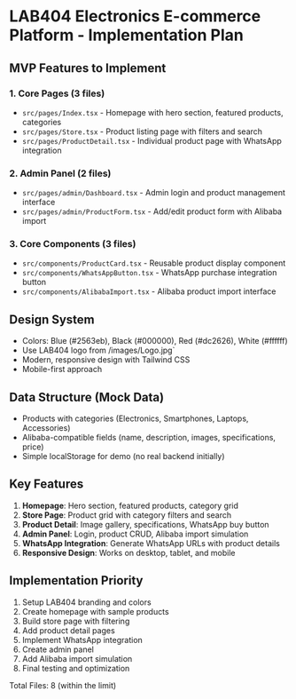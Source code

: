 # LAB404 Electronics E-commerce Platform - Implementation Plan

## MVP Features to Implement

### 1. Core Pages (3 files)
- `src/pages/Index.tsx` - Homepage with hero section, featured products, categories
- `src/pages/Store.tsx` - Product listing page with filters and search
- `src/pages/ProductDetail.tsx` - Individual product page with WhatsApp integration

### 2. Admin Panel (2 files)
- `src/pages/admin/Dashboard.tsx` - Admin login and product management interface
- `src/pages/admin/ProductForm.tsx` - Add/edit product form with Alibaba import

### 3. Core Components (3 files)
- `src/components/ProductCard.tsx` - Reusable product display component
- `src/components/WhatsAppButton.tsx` - WhatsApp purchase integration button
- `src/components/AlibabaImport.tsx` - Alibaba product import interface

## Design System
- Colors: Blue (#2563eb), Black (#000000), Red (#dc2626), White (#ffffff)
- Use LAB404 logo from /images/Logo.jpg`
- Modern, responsive design with Tailwind CSS
- Mobile-first approach

## Data Structure (Mock Data)
- Products with categories (Electronics, Smartphones, Laptops, Accessories)
- Alibaba-compatible fields (name, description, images, specifications, price)
- Simple localStorage for demo (no real backend initially)

## Key Features
1. **Homepage**: Hero section, featured products, category grid
2. **Store Page**: Product grid with category filters and search
3. **Product Detail**: Image gallery, specifications, WhatsApp buy button
4. **Admin Panel**: Login, product CRUD, Alibaba import simulation
5. **WhatsApp Integration**: Generate WhatsApp URLs with product details
6. **Responsive Design**: Works on desktop, tablet, and mobile

## Implementation Priority
1. Setup LAB404 branding and colors
2. Create homepage with sample products
3. Build store page with filtering
4. Add product detail pages
5. Implement WhatsApp integration
6. Create admin panel
7. Add Alibaba import simulation
8. Final testing and optimization

Total Files: 8 (within the limit)